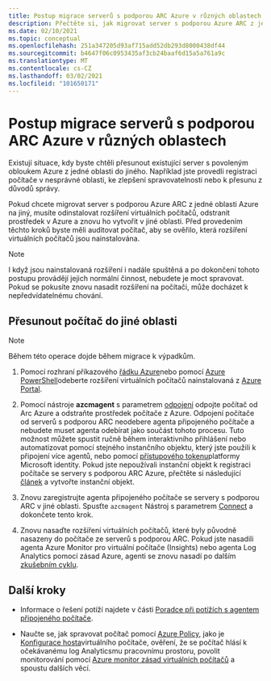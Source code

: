 ```yaml
---
title: Postup migrace serverů s podporou ARC Azure v různých oblastech
description: Přečtěte si, jak migrovat server s podporou Azure ARC z jedné oblasti do druhé.
ms.date: 02/10/2021
ms.topic: conceptual
ms.openlocfilehash: 251a347205d93af715add52db293d8000438df44
ms.sourcegitcommit: b4647f06c0953435af3cb24baaf6d15a5a761a9c
ms.translationtype: MT
ms.contentlocale: cs-CZ
ms.lasthandoff: 03/02/2021
ms.locfileid: "101650171"
---
```

# <a name="how-to-migrate-azure-arc-enabled-servers-across-regions"></a>Postup migrace serverů s podporou ARC Azure v různých oblastech

Existují situace, kdy byste chtěli přesunout existující server s povoleným obloukem Azure z jedné oblasti do jiného. Například jste provedli registraci počítače v nesprávné oblasti, ke zlepšení spravovatelnosti nebo k přesunu z důvodů správy.

Pokud chcete migrovat server s podporou Azure ARC z jedné oblasti Azure na jiný, musíte odinstalovat rozšíření virtuálních počítačů, odstranit prostředek v Azure a znovu ho vytvořit v jiné oblasti. Před provedením těchto kroků byste měli auditovat počítač, aby se ověřilo, která rozšíření virtuálních počítačů jsou nainstalována.

> [!NOTE]
> I když jsou nainstalovaná rozšíření i nadále spuštěná a po dokončení tohoto postupu provádějí jejich normální činnost, nebudete je moct spravovat. Pokud se pokusíte znovu nasadit rozšíření na počítači, může docházet k nepředvídatelnému chování.

## <a name="move-machine-to-other-region"></a>Přesunout počítač do jiné oblasti

> [!NOTE]
> Během této operace dojde během migrace k výpadkům.

1. Pomocí rozhraní příkazového [řádku Azure](manage-vm-extensions-cli.md#remove-an-installed-extension)nebo pomocí [Azure PowerShell](manage-vm-extensions-powershell.md#remove-an-installed-extension)odeberte rozšíření virtuálních počítačů nainstalovaná z [Azure Portal](manage-vm-extensions-portal.md#uninstall-extension).

2. Pomocí nástroje **azcmagent** s parametrem [odpojení](manage-agent.md#disconnect) odpojte počítač od Arc Azure a odstraňte prostředek počítače z Azure. Odpojení počítače od serverů s podporou ARC neodebere agenta připojeného počítače a nebudete muset agenta odebírat jako součást tohoto procesu. Tuto možnost můžete spustit ručně během interaktivního přihlášení nebo automatizovat pomocí stejného instančního objektu, který jste použili k připojení více agentů, nebo pomocí [přístupového tokenu](../../active-directory/develop/access-tokens.md)platformy Microsoft identity. Pokud jste nepoužívali instanční objekt k registraci počítače se servery s podporou ARC Azure, přečtěte si následující [článek](onboard-service-principal.md#create-a-service-principal-for-onboarding-at-scale) a vytvořte instanční objekt.

3. Znovu zaregistrujte agenta připojeného počítače se servery s podporou ARC v jiné oblasti. Spusťte `azcmagent` Nástroj s parametrem [Connect](manage-agent.md#connect) a dokončete tento krok.

4. Znovu nasaďte rozšíření virtuálních počítačů, které byly původně nasazeny do počítače ze serverů s podporou ARC. Pokud jste nasadili agenta Azure Monitor pro virtuální počítače (Insights) nebo agenta Log Analytics pomocí zásad Azure, agenti se znovu nasadí po dalším [zkušebním cyklu](../../governance/policy/how-to/get-compliance-data.md#evaluation-triggers).

## <a name="next-steps"></a>Další kroky

* Informace o řešení potíží najdete v části [Poradce při potížích s agentem připojeného počítače](troubleshoot-agent-onboard.md).

* Naučte se, jak spravovat počítač pomocí [Azure Policy](../../governance/policy/overview.md), jako je [Konfigurace hosta](../../governance/policy/concepts/guest-configuration.md)virtuálního počítače, ověření, že se počítač hlásí k očekávanému log Analyticsmu pracovnímu prostoru, povolit monitorování pomocí [Azure monitor zásad virtuálních počítačů](../../azure-monitor/vm/vminsights-enable-policy.md) a spoustu dalších věcí.